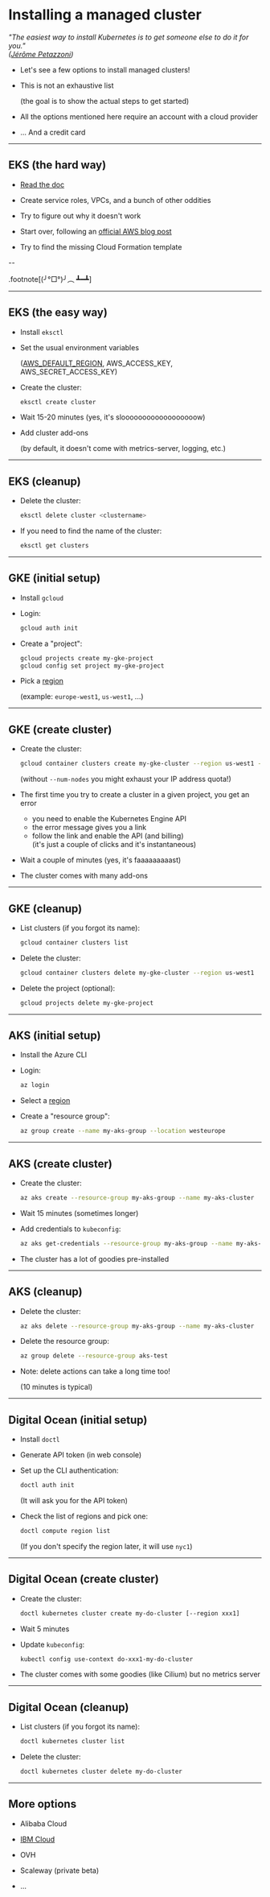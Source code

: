 # Installing a managed cluster

*"The easiest way to install Kubernetes is to get someone
else to do it for you."
<br/>
([Jérôme Petazzoni](https://twitter.com/jpetazzo))*

- Let's see a few options to install managed clusters!

- This is not an exhaustive list

  (the goal is to show the actual steps to get started)

- All the options mentioned here require an account
with a cloud provider

- ... And a credit card

---

## EKS (the hard way)

- [Read the doc](https://docs.aws.amazon.com/eks/latest/userguide/getting-started.html)

- Create service roles, VPCs, and a bunch of other oddities

- Try to figure out why it doesn't work

- Start over, following an [official AWS blog post](https://aws.amazon.com/blogs/aws/amazon-eks-now-generally-available/)

- Try to find the missing Cloud Formation template

--

.footnote[(╯°□°)╯︵ ┻━┻]

---

## EKS (the easy way)

- Install `eksctl`

- Set the usual environment variables

  ([AWS_DEFAULT_REGION](https://docs.aws.amazon.com/general/latest/gr/rande.html#eks_region), AWS_ACCESS_KEY, AWS_SECRET_ACCESS_KEY)

- Create the cluster:
  ```bash
  eksctl create cluster
  ```

- Wait 15-20 minutes (yes, it's sloooooooooooooooooow)

- Add cluster add-ons

  (by default, it doesn't come with metrics-server, logging, etc.)

---

## EKS (cleanup)

- Delete the cluster:
  ```bash
  eksctl delete cluster <clustername>
  ```

- If you need to find the name of the cluster:
  ```bash
  eksctl get clusters
  ```

---

## GKE (initial setup)

- Install `gcloud`

- Login:
  ```bash
  gcloud auth init
  ```

- Create a "project":
  ```bash
  gcloud projects create my-gke-project
  gcloud config set project my-gke-project
  ```

- Pick a [region](https://cloud.google.com/compute/docs/regions-zones/)

  (example: `europe-west1`, `us-west1`, ...)

---

## GKE (create cluster)

- Create the cluster:
  ```bash
  gcloud container clusters create my-gke-cluster --region us-west1 --num-nodes=2
  ```

  (without `--num-nodes` you might exhaust your IP address quota!)

- The first time you try to create a cluster in a given project, you get an error

  - you need to enable the Kubernetes Engine API
  - the error message gives you a link
  - follow the link and enable the API (and billing)
    <br/>(it's just a couple of clicks and it's instantaneous)

- Wait a couple of minutes (yes, it's faaaaaaaaast)

- The cluster comes with many add-ons

---

## GKE (cleanup)

- List clusters (if you forgot its name):
  ```bash
  gcloud container clusters list
  ```

- Delete the cluster:
  ```bash
  gcloud container clusters delete my-gke-cluster --region us-west1
  ```

- Delete the project (optional):
  ```bash
  gcloud projects delete my-gke-project
  ```

---

## AKS (initial setup)

- Install the Azure CLI

- Login:
  ```bash
  az login
  ```

- Select a [region](https://azure.microsoft.com/en-us/global-infrastructure/services/?products=kubernetes-service&regions=all
)

- Create a "resource group":
  ```bash
  az group create --name my-aks-group --location westeurope
  ```

---

## AKS (create cluster)

- Create the cluster:
  ```bash
  az aks create --resource-group my-aks-group --name my-aks-cluster
  ```

- Wait 15 minutes (sometimes longer)

- Add credentials to `kubeconfig`:
  ```bash
  az aks get-credentials --resource-group my-aks-group --name my-aks-cluster
  ```

- The cluster has a lot of goodies pre-installed

---

## AKS (cleanup)

- Delete the cluster:
  ```bash
  az aks delete --resource-group my-aks-group --name my-aks-cluster
  ```

- Delete the resource group:
  ```bash
  az group delete --resource-group aks-test
  ```

- Note: delete actions can take a long time too!

  (10 minutes is typical)

---

## Digital Ocean (initial setup)

- Install `doctl`

- Generate API token (in web console)

- Set up the CLI authentication:
  ```bash
  doctl auth init
  ```
  (It will ask you for the API token)

- Check the list of regions and pick one:
  ```bash
  doctl compute region list
  ```
  (If you don't specify the region later, it will use `nyc1`)

---

## Digital Ocean (create cluster)

- Create the cluster:
  ```bash
  doctl kubernetes cluster create my-do-cluster [--region xxx1]
  ```

- Wait 5 minutes

- Update `kubeconfig`:
  ```bash
  kubectl config use-context do-xxx1-my-do-cluster
  ```

- The cluster comes with some goodies (like Cilium) but no metrics server

---

## Digital Ocean (cleanup)

- List clusters (if you forgot its name):
  ```bash
  doctl kubernetes cluster list
  ```

- Delete the cluster:
  ```bash
  doctl kubernetes cluster delete my-do-cluster
  ```

---

## More options

- Alibaba Cloud

- [IBM Cloud](https://console.bluemix.net/docs/containers/cs_cli_install.html#cs_cli_install)

- OVH

- Scaleway (private beta)

- ...
